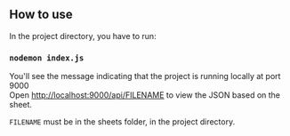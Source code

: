## How to use

In the project directory, you have to run:

### `nodemon index.js`

You'll see the message indicating that the project is running locally at port 9000 <br />
Open [http://localhost:9000/api/FILENAME](http://localhost:9000/api/FILENAME) to view the JSON based on the sheet.

`FILENAME` must be in the sheets folder, in the project directory.